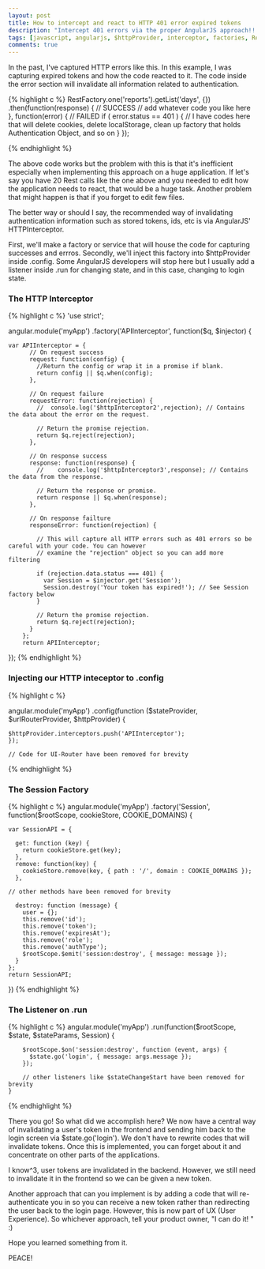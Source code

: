 ```yaml
---
layout: post
title: How to intercept and react to HTTP 401 error expired tokens
description: "Intercept 401 errors via the proper AngularJS approach!!! May 16"
tags: [javascript, angularjs, $httpProvider, interceptor, factories, Restangular]
comments: true
---
```


In the past, I've captured HTTP errors like this. In this example, I was capturing expired tokens and how the code reacted to it. The code inside the error section will invalidate all information related to authentication.

{% highlight c %}
RestFactory.one('reports').getList('days', {})
    .then(function(response) {
        // SUCCESS 
        // add whatever code you like here
    }, function(error) {
        // FAILED
        if ( error.status == 401 ) {
            // I have codes here that will delete cookies, delete localStorage, clean up factory that holds Authentication Object, and so on
        }
    });

{% endhighlight %}

The above code works but the problem with this is that it's inefficient especially when implementing this approach on a huge application. If let's say you have 20 Rest calls like the one above and you needed to edit how the application needs to react, that would be a huge task. Another problem that might happen is that if you forget to edit few files.

The better way or should I say, the recommended way of invalidating authentication information such as stored tokens, ids, etc is via AngularJS' HTTPInterceptor.

First, we'll make a factory or service that will house the code for capturing successes and errros. Secondly, we'll inject this factory into $httpProvider inside .config. Some AngularJS developers will stop here but I usually add a listener inside .run for changing state, and in this case, changing to login state.

### The HTTP Interceptor
{% highlight c %}
'use strict';

angular.module('myApp')
  .factory('APIInterceptor', function($q, $injector) {

    var APIInterceptor = {
          // On request success
          request: function(config) {
            //Return the config or wrap it in a promise if blank.
            return config || $q.when(config);
          },

          // On request failure
          requestError: function(rejection) {
            //  console.log('$httpInterceptor2',rejection); // Contains the data about the error on the request.

            // Return the promise rejection.
            return $q.reject(rejection);
          },

          // On response success
          response: function(response) {
            //    console.log('$httpInterceptor3',response); // Contains the data from the response.

            // Return the response or promise.
            return response || $q.when(response);
          },

          // On response failture
          responseError: function(rejection) {

            // This will capture all HTTP errors such as 401 errors so be careful with your code. You can however
            // examine the "rejection" object so you can add more filtering

            if (rejection.data.status === 401) {
              var Session = $injector.get('Session');
              Session.destroy('Your token has expired!'); // See Session factory below
            }

            // Return the promise rejection.
            return $q.reject(rejection);
          }
        };
        return APIInterceptor;
  });
{% endhighlight %}

### Injecting our HTTP inteceptor to .config
{% highlight c %}

angular.module('myApp')
  .config(function ($stateProvider, $urlRouterProvider, $httpProvider) {

    $httpProvider.interceptors.push('APIInterceptor');
    });

    // Code for UI-Router have been removed for brevity

{% endhighlight %}


### The Session Factory
{% highlight c %}
angular.module('myApp')
  .factory('Session', function($rootScope, cookieStore, COOKIE_DOMAINS) {

    var SessionAPI = {

      get: function (key) {
        return cookieStore.get(key);
      },
      remove: function(key) {
        cookieStore.remove(key, { path : '/', domain : COOKIE_DOMAINS });
      },

    // other methods have been removed for brevity

      destroy: function (message) {
        user = {};
        this.remove('id');
        this.remove('token');
        this.remove('expiresAt');
        this.remove('role');
        this.remove('authType');
        $rootScope.$emit('session:destroy', { message: message });
      }
    };
    return SessionAPI;
  })
{% endhighlight %}


### The Listener on .run
{% highlight c %}
angular.module('myApp')
    .run(function($rootScope, $state, $stateParams, Session) {

        $rootScope.$on('session:destroy', function (event, args) {
          $state.go('login', { message: args.message });
        });

        // other listeners like $stateChangeStart have been removed for brevity
    }
{% endhighlight %}

There you go! So what did we accomplish here? We now have a central way of invalidating a user's token in the frontend and sending him back to the login screen via $state.go('login'). We don't have to rewrite codes that will invalidate tokens. Once this is implemented, you can forget about it and concentrate on other parts of the applications.

I know^3, user tokens are invalidated in the backend. However, we still need to invalidate it in the frontend so we can be given a new token.

Another approach that can you implement is by adding a code that will re-authenticate you in so you can receive a new token rather than redirecting the user back to the login page. However, this is now part of UX (User Experience). So whichever approach, tell your product owner, "I can do it! " :)

Hope you learned something from it.

PEACE!

